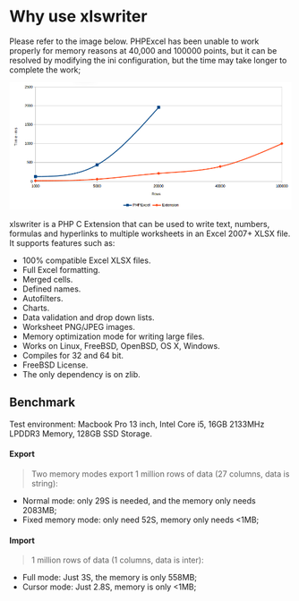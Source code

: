 # Why use  xlswriter

Please refer to the image below. PHPExcel has been unable to work properly for memory reasons at 40,000 and 100000 points, but it can be resolved by modifying the ini configuration, but the time may take longer to complete the work;

![](.gitbook/assets/performance_comparison.png)



xlswriter is a PHP C Extension that can be used to write text, numbers, formulas and hyperlinks to multiple worksheets in an Excel 2007+ XLSX file. It supports features such as:

* 100% compatible Excel XLSX files.
* Full Excel formatting.
* Merged cells.
* Defined names.
* Autofilters.
* Charts.
* Data validation and drop down lists.
* Worksheet PNG/JPEG images.
* Memory optimization mode for writing large files.
* Works on Linux, FreeBSD, OpenBSD, OS X, Windows.
* Compiles for 32 and 64 bit.
* FreeBSD License.
* The only dependency is on zlib.

## Benchmark

Test environment: Macbook Pro 13 inch, Intel Core i5, 16GB 2133MHz LPDDR3 Memory, 128GB SSD Storage.

#### Export

> Two memory modes export 1 million rows of data (27 columns, data is string):

* Normal mode: only 29S is needed, and the memory only needs 2083MB;
* Fixed memory mode: only need 52S, memory only needs <1MB;


#### Import

> 1 million rows of data (1 columns, data is inter):

* Full mode: Just 3S, the memory is only 558MB;
* Cursor mode: Just 2.8S, memory is only <1MB;


